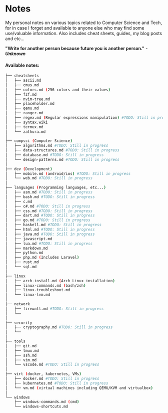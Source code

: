 # Notes

My personal notes on various topics related to Computer Science and Tech, for in case I forget and available to anyone else who may find some use/valuable information. Also includes cheat sheets, guides, my blog posts and etc...

**"Write for another person because future you is another person."** - **_Unknown_**

#### Available notes:

```bash
├── cheatsheets
│   ├── ascii.md
│   ├── cmus.md
│   ├── colors.md (256 colors and their values)
│   ├── fzf.md
│   ├── nvim-tree.md
│   ├── placeholder.md
│   ├── qemu.md
│   ├── ranger.md
│   ├── regex.md (Regular expressions manipulation) #TODO: Still in progress
│   ├── syntax.wiki
│   ├── termux.md
│   └── zathura.md
│
├── compsci (Computer Science)
│   ├── algorithms.md #TODO: Still in progress
│   ├── data-structures.md #TODO: Still in progress
│   ├── database.md #TODO: Still in progress
│   └── design-patterns.md #TODO: Still in progress
│
├── dev (Development)
│   ├── mobile.md (android/ios) #TODO: Still in progress
│   └── web.md #TODO: Still in progress
│
├── languages (Programming languages, etc...)
│   ├── asm.md #TODO: Still in progress
│   ├── bash.md #TODO: Still in progress
│   ├── c.md
│   ├── c#.md #TODO: Still in progress
│   ├── css.md #TODO: Still in progress
│   ├── dart.md #TODO: Still in progress
│   ├── go.md #TODO: Still in progress
│   ├── haskell.md #TODO: Still in progress
│   ├── html.md #TODO: Still in progress
│   ├── java.md #TODO: Still in progress
│   ├── javascript.md
│   ├── lua.md #TODO: Still in progress
│   ├── markdown.md
│   ├── python.md
│   ├── php.md (Includes Laravel)
│   ├── rust.md
│   └── sql.md
│
├── linux
│   ├── arch-install.md (Arch Linux installation)
│   ├── linux-commands.md (bash/zsh)
│   ├── linux-troubleshoot.md
│   └── linux-lvm.md
│
├── network
│   ├── firewall.md #TODO: Still in progress
│   └──
│
├── security
│   ├── cryptography.md #TODO: Still in progress
│   └──
│
├── tools
│   ├── git.md
│   ├── tmux.md
│   ├── ssh.md
│   ├── vim.md
│   └── vscode.md #TODO: Still in progress
│
├── virt (docker, kubernetes, VMs)
│   ├── docker.md #TODO: Still in progress
│   ├── kubernetes.md #TODO: Still in progress
│   └── vm.md (virtual machines including QEMU/KVM and virtualbox)
│
└── windows
    ├── windows-commands.md (cmd)
    └── windows-shortcuts.md
```
